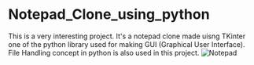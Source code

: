 # Notepad_Clone_using_python
This is a very interesting project. It's a notepad clone made uisng TKinter one of the python library used for making GUI (Graphical User Interface). File Handling concept in python is also used in this project.
![Notepad](https://github.com/samagra44/Notepad_Clone_using_python/assets/77968722/617da1c2-5543-4fa4-9eca-a7c6a666fb54)
